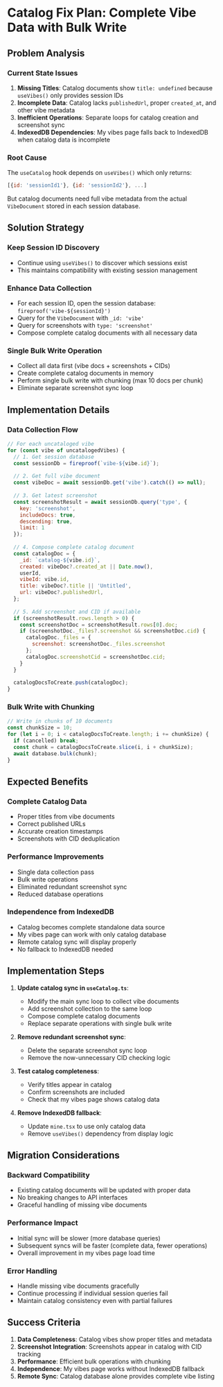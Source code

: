 # Catalog Fix Plan: Complete Vibe Data with Bulk Write

## Problem Analysis

### Current State Issues
1. **Missing Titles**: Catalog documents show `title: undefined` because `useVibes()` only provides session IDs
2. **Incomplete Data**: Catalog lacks `publishedUrl`, proper `created_at`, and other vibe metadata
3. **Inefficient Operations**: Separate loops for catalog creation and screenshot sync
4. **IndexedDB Dependencies**: My vibes page falls back to IndexedDB when catalog data is incomplete

### Root Cause
The `useCatalog` hook depends on `useVibes()` which only returns:
```js
[{id: 'sessionId1'}, {id: 'sessionId2'}, ...]
```

But catalog documents need full vibe metadata from the actual `VibeDocument` stored in each session database.

## Solution Strategy

### Keep Session ID Discovery
- Continue using `useVibes()` to discover which sessions exist
- This maintains compatibility with existing session management

### Enhance Data Collection
- For each session ID, open the session database: `fireproof('vibe-${sessionId}')`
- Query for the `VibeDocument` with `_id: 'vibe'`
- Query for screenshots with `type: 'screenshot'`
- Compose complete catalog documents with all necessary data

### Single Bulk Write Operation
- Collect all data first (vibe docs + screenshots + CIDs)
- Create complete catalog documents in memory
- Perform single bulk write with chunking (max 10 docs per chunk)
- Eliminate separate screenshot sync loop

## Implementation Details

### Data Collection Flow
```js
// For each uncataloged vibe
for (const vibe of uncatalogedVibes) {
  // 1. Get session database
  const sessionDb = fireproof(`vibe-${vibe.id}`);
  
  // 2. Get full vibe document
  const vibeDoc = await sessionDb.get('vibe').catch(() => null);
  
  // 3. Get latest screenshot
  const screenshotResult = await sessionDb.query('type', {
    key: 'screenshot',
    includeDocs: true,
    descending: true,
    limit: 1
  });
  
  // 4. Compose complete catalog document
  const catalogDoc = {
    _id: `catalog-${vibe.id}`,
    created: vibeDoc?.created_at || Date.now(),
    userId,
    vibeId: vibe.id,
    title: vibeDoc?.title || 'Untitled',
    url: vibeDoc?.publishedUrl,
  };
  
  // 5. Add screenshot and CID if available
  if (screenshotResult.rows.length > 0) {
    const screenshotDoc = screenshotResult.rows[0].doc;
    if (screenshotDoc._files?.screenshot && screenshotDoc.cid) {
      catalogDoc._files = { 
        screenshot: screenshotDoc._files.screenshot 
      };
      catalogDoc.screenshotCid = screenshotDoc.cid;
    }
  }
  
  catalogDocsToCreate.push(catalogDoc);
}
```

### Bulk Write with Chunking
```js
// Write in chunks of 10 documents
const chunkSize = 10;
for (let i = 0; i < catalogDocsToCreate.length; i += chunkSize) {
  if (cancelled) break;
  const chunk = catalogDocsToCreate.slice(i, i + chunkSize);
  await database.bulk(chunk);
}
```

## Expected Benefits

### Complete Catalog Data
- Proper titles from vibe documents
- Correct published URLs
- Accurate creation timestamps
- Screenshots with CID deduplication

### Performance Improvements
- Single data collection pass
- Bulk write operations
- Eliminated redundant screenshot sync
- Reduced database operations

### Independence from IndexedDB
- Catalog becomes complete standalone data source
- My vibes page can work with only catalog database
- Remote catalog sync will display properly
- No fallback to IndexedDB needed

## Implementation Steps

1. **Update catalog sync in `useCatalog.ts`**:
   - Modify the main sync loop to collect vibe documents
   - Add screenshot collection to the same loop
   - Compose complete catalog documents
   - Replace separate operations with single bulk write

2. **Remove redundant screenshot sync**:
   - Delete the separate screenshot sync loop
   - Remove the now-unnecessary CID checking logic

3. **Test catalog completeness**:
   - Verify titles appear in catalog
   - Confirm screenshots are included
   - Check that my vibes page shows catalog data

4. **Remove IndexedDB fallback**:
   - Update `mine.tsx` to use only catalog data
   - Remove `useVibes()` dependency from display logic

## Migration Considerations

### Backward Compatibility
- Existing catalog documents will be updated with proper data
- No breaking changes to API interfaces
- Graceful handling of missing vibe documents

### Performance Impact
- Initial sync will be slower (more database queries)
- Subsequent syncs will be faster (complete data, fewer operations)
- Overall improvement in my vibes page load time

### Error Handling
- Handle missing vibe documents gracefully
- Continue processing if individual session queries fail
- Maintain catalog consistency even with partial failures

## Success Criteria

1. **Data Completeness**: Catalog vibes show proper titles and metadata
2. **Screenshot Integration**: Screenshots appear in catalog with CID tracking
3. **Performance**: Efficient bulk operations with chunking
4. **Independence**: My vibes page works without IndexedDB fallback
5. **Remote Sync**: Catalog database alone provides complete vibe listing